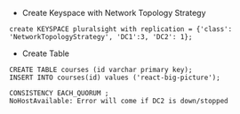 - Create Keyspace with Network Topology Strategy

```
create KEYSPACE pluralsight with replication = {'class': 'NetworkTopologyStrategy', 'DC1':3, 'DC2': 1};
```

- Create Table

```
CREATE TABLE courses (id varchar primary key);
INSERT INTO courses(id) values ('react-big-picture');

CONSISTENCY EACH_QUORUM ;
NoHostAvailable: Error will come if DC2 is down/stopped
```